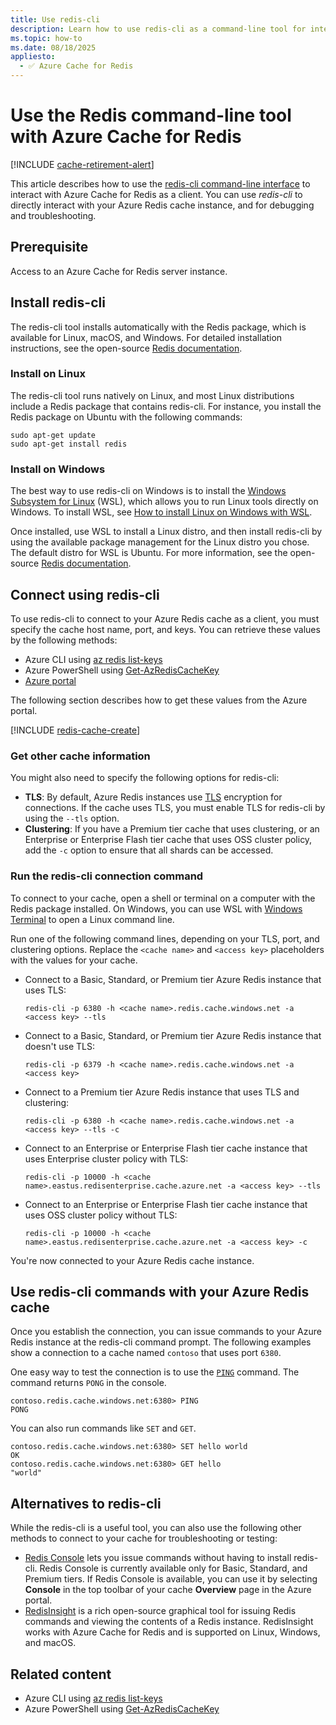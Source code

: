 ```yaml
---
title: Use redis-cli
description: Learn how to use redis-cli as a command-line tool for interacting with an Azure Cache for Redis as a client.
ms.topic: how-to
ms.date: 08/18/2025
appliesto:
  - ✅ Azure Cache for Redis
---
```

# Use the Redis command-line tool with Azure Cache for Redis

[!INCLUDE [cache-retirement-alert](includes/cache-retirement-alert.md)]

This article describes how to use the [redis-cli command-line interface](https://redis.io/docs/latest/operate/rs/references/cli-utilities/redis-cli/#connect-to-a-database) to interact with Azure Cache for Redis as a client. You can use *redis-cli* to directly interact with your Azure Redis cache instance, and for debugging and troubleshooting.

## Prerequisite

Access to an Azure Cache for Redis server instance.

## Install redis-cli

The redis-cli tool installs automatically with the Redis package, which is available for Linux, macOS, and Windows. For detailed installation instructions, see the open-source [Redis documentation](https://redis.io/docs/latest/operate/oss_and_stack/install/).

### Install on Linux

The redis-cli tool runs natively on Linux, and most Linux distributions include a Redis package that contains redis-cli. For instance, you install the Redis package on Ubuntu with the following commands:

```linux
sudo apt-get update
sudo apt-get install redis
```

### Install on Windows

The best way to use redis-cli on Windows is to install the [Windows Subsystem for Linux](/windows/wsl/about) (WSL), which allows you to run Linux tools directly on Windows. To install WSL, see [How to install Linux on Windows with WSL](/windows/wsl/install).

Once installed, use WSL to install a Linux distro, and then install redis-cli by using the available package management for the Linux distro you chose. The default distro for WSL is Ubuntu. For more information, see the open-source [Redis documentation](https://redis.io/docs).

## Connect using redis-cli

To use redis-cli to connect to your Azure Redis cache as a client, you must specify the cache host name, port, and keys. You can retrieve these values by the following methods:

- Azure CLI using [az redis list-keys](/cli/azure/redis#az-redis-list-keys)
- Azure PowerShell using [Get-AzRedisCacheKey](/powershell/module/az.rediscache/Get-AzRedisCacheKey)
- [Azure portal](https://portal.azure.com)

The following section describes how to get these values from the Azure portal.

[!INCLUDE [redis-cache-create](includes/redis-cache-access-keys.md)]

### Get other cache information

You might also need to specify the following options for redis-cli:

- **TLS**: By default, Azure Redis instances use [TLS](cache-remove-tls-10-11.md) encryption for connections. If the cache uses TLS, you must enable TLS for redis-cli by using the `--tls` option.
- **Clustering**: If you have a Premium tier cache that uses clustering, or an Enterprise or Enterprise Flash tier cache that uses OSS cluster policy, add the `-c` option to ensure that all shards can be accessed.

### Run the redis-cli connection command

To connect to your cache, open a shell or terminal on a computer with the Redis package installed. On Windows, you can use WSL with [Windows Terminal](/windows/wsl/install#ways-to-run-multiple-linux-distributions-with-wsl) to open a Linux command line.

Run one of the following command lines, depending on your TLS, port, and clustering options. Replace the `<cache name>` and `<access key>` placeholders with the values for your cache.

- Connect to a Basic, Standard, or Premium tier Azure Redis instance that uses TLS:

  ```console
  redis-cli -p 6380 -h <cache name>.redis.cache.windows.net -a <access key> --tls
  ```

- Connect to a Basic, Standard, or Premium tier Azure Redis instance that doesn't use TLS:

  ```console
  redis-cli -p 6379 -h <cache name>.redis.cache.windows.net -a <access key>
  ```

- Connect to a Premium tier Azure Redis instance that uses TLS and clustering:

  ```console
  redis-cli -p 6380 -h <cache name>.redis.cache.windows.net -a <access key> --tls -c
  ```

- Connect to an Enterprise or Enterprise Flash tier cache instance that uses Enterprise cluster policy with TLS:

  ```console
  redis-cli -p 10000 -h <cache name>.eastus.redisenterprise.cache.azure.net -a <access key> --tls
  ```

- Connect to an Enterprise or Enterprise Flash tier cache instance that uses OSS cluster policy without TLS:

  ```console
  redis-cli -p 10000 -h <cache name>.eastus.redisenterprise.cache.azure.net -a <access key> -c
  ```

You're now connected to your Azure Redis cache instance.

## Use redis-cli commands with your Azure Redis cache

Once you establish the connection, you can issue commands to your Azure Redis instance at the redis-cli command prompt. The following examples show a connection to a cache named `contoso` that uses port `6380`.

One easy way to test the connection is to use the [`PING`](https://redis.io/commands/ping/) command. The command returns `PONG` in the console.

```console
contoso.redis.cache.windows.net:6380> PING
PONG
```

You can also run commands like `SET` and `GET`.

```console
contoso.redis.cache.windows.net:6380> SET hello world
OK
contoso.redis.cache.windows.net:6380> GET hello
"world"
```

## Alternatives to redis-cli

While the redis-cli is a useful tool, you can also use the following other methods to connect to your cache for troubleshooting or testing:

- [Redis Console](cache-configure.md#redis-console) lets you issue commands without having to install redis-cli. Redis Console is currently available only for Basic, Standard, and Premium tiers. If Redis Console is available, you can use it by selecting **Console** in the top toolbar of your cache **Overview** page in the Azure portal.
- [RedisInsight](https://redis.io/insight/) is a rich open-source graphical tool for issuing Redis commands and viewing the contents of a Redis instance. RedisInsight works with Azure Cache for Redis and is supported on Linux, Windows, and macOS.

## Related content

- Azure CLI using [az redis list-keys](/cli/azure/redis#az-redis-list-keys)
- Azure PowerShell using [Get-AzRedisCacheKey](/powershell/module/az.rediscache/Get-AzRedisCacheKey)
